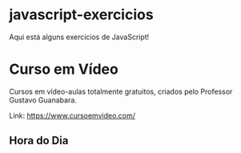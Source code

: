# javascript-exercicios

Aqui está alguns exercícios de JavaScript!


# **Curso em Vídeo**
Cursos em vídeo-aulas totalmente gratuitos, criados pelo Professor Gustavo Guanabara.

Link: https://www.cursoemvideo.com/

## Hora do Dia
 
